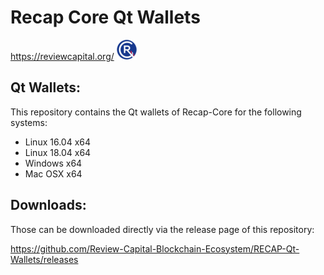 Recap Core Qt Wallets
===========================

https://reviewcapital.org/  ![](share/recap32.png)


Qt Wallets:
-------------

This repository contains the Qt wallets of Recap-Core for the following systems:

- Linux 16.04 x64
- Linux 18.04 x64
- Windows x64
- Mac OSX x64



Downloads:
-------------

Those can be downloaded directly via the release page of this repository:

https://github.com/Review-Capital-Blockchain-Ecosystem/RECAP-Qt-Wallets/releases
